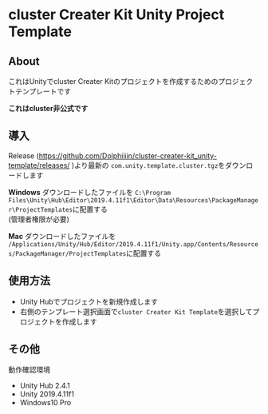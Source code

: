 # cluster Creater Kit Unity Project Template

About
---
これはUnityでcluster Creater Kitのプロジェクトを作成するためのプロジェクトテンプレートです

**これはcluster非公式です**

導入
---
Release (https://github.com/Dolphiiiin/cluster-creater-kit_unity-template/releases/ )より最新の
`com.unity.template.cluster.tgz`をダウンロードします

**Windows**
ダウンロードしたファイルを
`C:\Program Files\Unity\Hub\Editor\2019.4.11f1\Editor\Data\Resources\PackageManager\ProjectTemplates`に配置する  
(管理者権限が必要)

**Mac**
ダウンロードしたファイルを
`/Applications/Unity/Hub/Editor/2019.4.11f1/Unity.app/Contents/Resources/PackageManager/ProjectTemplates`に配置する  

使用方法
---
- Unity Hubでプロジェクトを新規作成します
- 右側のテンプレート選択画面で`cluster Creater Kit Template`を選択してプロジェクトを作成します


その他
---
動作確認環境
- Unity Hub 2.4.1
- Unity 2019.4.11f1
- Windows10 Pro
